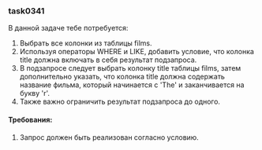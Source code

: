 
### task0341

В данной задаче тебе потребуется:
1. Выбрать все колонки из таблицы films.
2. Используя операторы WHERE и LIKE, добавить условие, что колонка title должна включать в себя результат подзапроса.
3. В подзапросе следует выбрать колонку title таблицы films, затем дополнительно указать, что колонка title должна содержать название фильма, который начинается с &#39;The&#39; и заканчивается на букву &#39;r&#39;.
4. Также важно ограничить результат подзапроса до одного.


#### Требования:
1.	Запрос должен быть реализован согласно условию.

